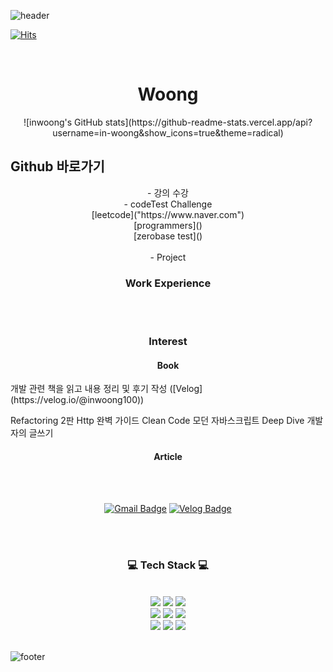 ![header](https://capsule-render.vercel.app/api?type=waving&&color=gradient&height=100&section=header&fontSize=90)

[![Hits](https://hits.seeyoufarm.com/api/count/incr/badge.svg?url=https%3A%2F%2Fgithub.com%2Fin-woong&count_bg=%2379C83D&title_bg=%23555555&icon=&icon_color=%23E7E7E7&title=hits&edge_flat=false)](https://hits.seeyoufarm.com)
<div align = "center">

<br/>
 
 <h1>Woong</h1>
 ![inwoong's GitHub stats](https://github-readme-stats.vercel.app/api?username=in-woong&show_icons=true&theme=radical)

<br/>
 <h2 style="text-align:left"> Github 바로가기 </h2>
 - 강의 수강
 <br/>
 - codeTest Challenge
 <br/>
  [leetcode]("https://www.naver.com")
 <br/>
  [programmers]()
 <br/>
  [zerobase test]()
 <br/>
 <br/>
 - Project
 
 <h3>Work Experience</h3>
 
<br/><br/>
 
 <h3>Interest</h3>
 <h4> Book</h4>
 <div style="text-align:left">
  개발 관련 책을 읽고 내용 정리 및 후기 작성 ([Velog](https://velog.io/@inwoong100))

Refactoring 2판
Http 완벽 가이드
Clean Code
모던 자바스크립트 Deep Dive
개발자의 글쓰기
   </div>

 <h4> Article</h4>
 
<br/><br/>


[![Gmail Badge](https://img.shields.io/badge/Gmail-d14836?style=flat-square&logo=Gmail&logoColor=white&link=mailto:inwoong100@gmail.com)](mailto:inwoong100@gmail.com)
[![Velog Badge](http://img.shields.io/badge/-Velog-brightgreen?style=flat-square&logo=FF5722&link=https://velog.io/@inwoong100)](https://velog.io/@inwoong100) 


<br/><br/>
 
<h3>💻 Tech Stack 💻</h3>
 
<br/>


<img src="https://img.shields.io/badge/HTML-E34F26?style=flat-square&logo=HTML5&logoColor=white"/>
<img src="https://img.shields.io/badge/CSS-1572B6?style=flat-square&logo=CSS3&logoColor=white"/>
<img src="https://img.shields.io/badge/JavaScript-F7DF1E?style=flat-square&logo=JavaScript&logoColor=white"/>
<br>
<img src="https://img.shields.io/badge/React-61DAFB?style=flat-square&logo=React&logoColor=white"/>
<img src="https://img.shields.io/badge/Redux-764ABC?style=flat-square&logo=Redux&logoColor=white"/>
<img src="https://img.shields.io/badge/Django-092E20?style=flat-square&logo=Django&logoColor=white"/>
<br>
<img src="https://img.shields.io/badge/Arduino-00979D?style=flat-square&logo=Arduino&logoColor=white"/>
<img src="https://img.shields.io/badge/Git-F05032?style=flat-square&logo=Git&logoColor=white"/>
<img src="https://img.shields.io/badge/Python-3776AB?style=flat-square&logo=Python&logoColor=white"/>

</div>

<br/>

![footer](https://capsule-render.vercel.app/api?type=waving&&color=gradient&height=100&section=footer&fontSize=90)



